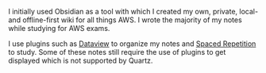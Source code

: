 I initially used Obsidian as a tool with which I created my own, private, local- and offline-first wiki for all things AWS. I wrote the majority of my notes while studying for AWS exams. 

I use plugins such as [Dataview](https://github.com/blacksmithgu/obsidian-dataview) to organize my notes and [Spaced Repetition](https://github.com/st3v3nmw/obsidian-spaced-repetition) to study. Some of these notes still require the use of plugins to get displayed which is not supported by Quartz.